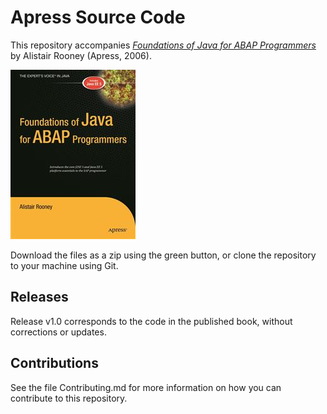 # Apress Source Code

This repository accompanies [*Foundations of Java for ABAP Programmers*](http://www.apress.com/9781590596258) by Alistair Rooney (Apress, 2006).

![Cover image](9781590596258.jpg)

Download the files as a zip using the green button, or clone the repository to your machine using Git.

## Releases

Release v1.0 corresponds to the code in the published book, without corrections or updates.

## Contributions

See the file Contributing.md for more information on how you can contribute to this repository.
